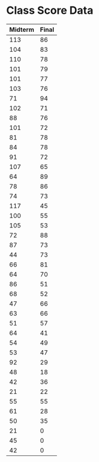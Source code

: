 # Class Score Data

| Midterm | Final |
| ------- | ----- |
| 113     | 86    |
| 104     | 83    |
| 110     | 78    |
| 101     | 79    |
| 101     | 77    |
| 103     | 76    |
| 71      | 94    |
| 102     | 71    |
| 88      | 76    |
| 101     | 72    |
| 81      | 78    |
| 84      | 78    |
| 91      | 72    |
| 107     | 65    |
| 64      | 89    |
| 78      | 86    |
| 74      | 73    |
| 117     | 45    |
| 100     | 55    |
| 105     | 53    |
| 72      | 88    |
| 87      | 73    |
| 44      | 73    |
| 66      | 81    |
| 64      | 70    |
| 86      | 51    |
| 68      | 52    |
| 47      | 66    |
| 63      | 66    |
| 51      | 57    |
| 64      | 41    |
| 54      | 49    |
| 53      | 47    |
| 92      | 29    |
| 48      | 18    |
| 42      | 36    |
| 21      | 22    |
| 55      | 55    |
| 61      | 28    |
| 50      | 35    |
| 21      | 0     |
| 45      | 0     |
| 42      | 0     |

